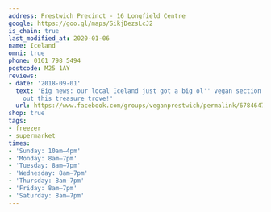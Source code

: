 ```yaml
---
address: Prestwich Precinct - 16 Longfield Centre
google: https://goo.gl/maps/SikjDezsLcJ2
is_chain: true
last_modified_at: 2020-01-06
name: Iceland
omni: true
phone: 0161 798 5494
postcode: M25 1AY
reviews:
- date: '2018-09-01'
  text: 'Big news: our local Iceland just got a big ol'' vegan section upgrade. Check
    out this treasure trove!'
  url: https://www.facebook.com/groups/veganprestwich/permalink/678464785864274/
shop: true
tags:
- freezer
- supermarket
times:
- 'Sunday: 10am–4pm'
- 'Monday: 8am–7pm'
- 'Tuesday: 8am–7pm'
- 'Wednesday: 8am–7pm'
- 'Thursday: 8am–7pm'
- 'Friday: 8am–7pm'
- 'Saturday: 8am–7pm'
---
```

